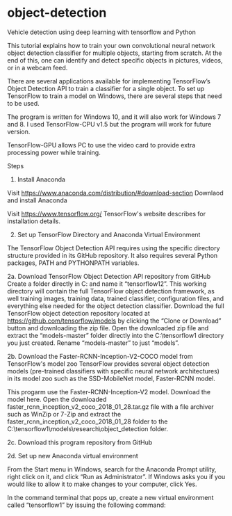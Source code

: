 # object-detection
Vehicle detection using deep learning with tensorflow and Python


This tutorial explains how to train your own convolutional neural network object detection classifier for multiple objects, starting from scratch. At the end of this, one can identify and detect specific objects in pictures, videos, or in a webcam feed.

There are several applications available for implementing TensorFlow’s Object Detection API to train a classifier for a single object. To set up TensorFlow to train a model on Windows, there are several steps that need to be used.

The program is written for Windows 10, and it will also work for Windows 7 and 8. I used TensorFlow-CPU v1.5 but the program will work for future version.

TensorFlow-GPU allows PC to use the video card to provide extra processing power while training.

Steps

1. Install Anaconda

Visit https://www.anaconda.com/distribution/#download-section
Downlaod and install Anaconda 

Visit https://www.tensorflow.org/
TensorFlow's website describes for installation details.

2. Set up TensorFlow Directory and Anaconda Virtual Environment

The TensorFlow Object Detection API requires using the specific directory structure provided in its GitHub repository. It also requires several Python packages, PATH and PYTHONPATH variables.

2a. Download TensorFlow Object Detection API repository from GitHub
Create a folder directly in C: and name it “tensorflow12”. This working directory will contain the full TensorFlow object detection framework, as well training images, training data, trained classifier, configuration files, and everything else needed for the object detection classifier.
Download the full TensorFlow object detection repository located at https://github.com/tensorflow/models by clicking the “Clone or Download” button and downloading the zip file. Open the downloaded zip file and extract the “models-master” folder directly into the C:\tensorflow1 directory you just created. Rename “models-master” to just “models”.

2b. Download the Faster-RCNN-Inception-V2-COCO model from TensorFlow's model zoo
TensorFlow provides several object detection models (pre-trained classifiers with specific neural network architectures) in its model zoo such as the SSD-MobileNet model, Faster-RCNN model.

This progarm use the Faster-RCNN-Inception-V2 model. Download the model here. Open the downloaded faster_rcnn_inception_v2_coco_2018_01_28.tar.gz file with a file archiver such as WinZip or 7-Zip and extract the faster_rcnn_inception_v2_coco_2018_01_28 folder to the C:\tensorflow1\models\research\object_detection folder.

2c. Download this program repository from GitHub


2d. Set up new Anaconda virtual environment

From the Start menu in Windows, search for the Anaconda Prompt utility, right click on it, and click “Run as Administrator”. If Windows asks you if you would like to allow it to make changes to your computer, click Yes.

In the command terminal that pops up, create a new virtual environment called “tensorflow1” by issuing the following command:




